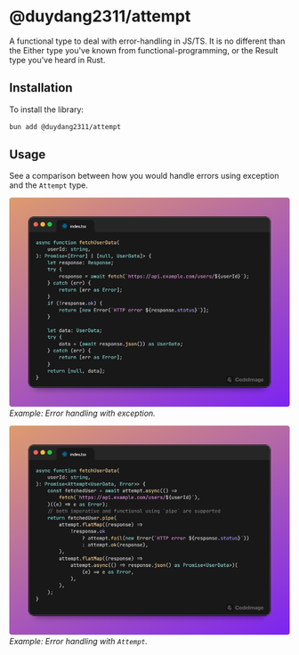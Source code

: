 # @duydang2311/attempt

A functional type to deal with error-handling in JS/TS. It is no different than the Either type you've known from functional-programming, or the Result type you've heard in Rust.

## Installation

To install the library:

```bash
bun add @duydang2311/attempt
```

## Usage

See a comparison between how you would handle errors using exception and the `Attempt` type.

![Using exception](./assets/use_exception.png 'Example: using exception')
_Example: Error handling with exception._

![Using attempt](./assets/use_attempt.png 'Example: using attempt')
_Example: Error handling with `Attempt`._
